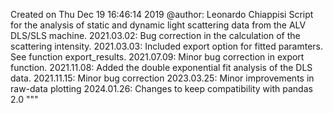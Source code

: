 Created on Thu Dec 19 16:46:14 2019
@author: Leonardo Chiappisi
Script for the analysis of static and dynamic light scattering data from the ALV DLS/SLS machine. 
2021.03.02: Bug correction in the calculation of the scattering intensity. 
2021.03.03: Included export option for fitted paramters. See function export_results. 
2021.07.09: Minor bug correction in export function.
2021.11.08: Added the double exponential fit analysis of the DLS data. 
2021.11.15: Minor bug correction
2023.03.25: Minor improvements in raw-data plotting
2024.01.26: Changes to keep compatibility with pandas 2.0
"""

